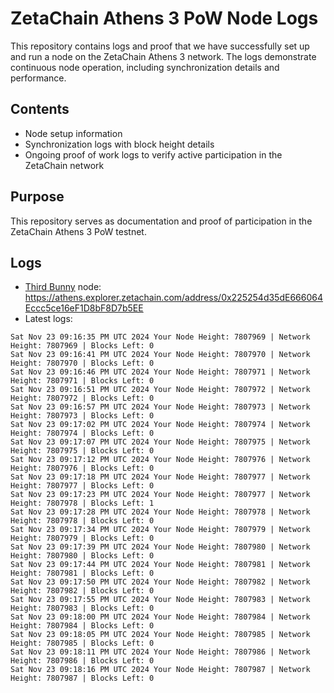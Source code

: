 # ZetaChain Athens 3 PoW Node Logs
This repository contains logs and proof that we have successfully set up and run a node on the ZetaChain Athens 3 network. The logs demonstrate continuous node operation, including synchronization details and performance.

## Contents
- Node setup information
- Synchronization logs with block height details
- Ongoing proof of work logs to verify active participation in the ZetaChain network

## Purpose
This repository serves as documentation and proof of participation in the ZetaChain Athens 3 PoW testnet.

## Logs

- [Third Bunny](https://thirdbunny.xyz/) node: https://athens.explorer.zetachain.com/address/0x225254d35dE666064Eccc5ce16eF1D8bF8D7b5EE
- Latest logs:
```
Sat Nov 23 09:16:35 PM UTC 2024 Your Node Height: 7807969 | Network Height: 7807969 | Blocks Left: 0
Sat Nov 23 09:16:41 PM UTC 2024 Your Node Height: 7807970 | Network Height: 7807970 | Blocks Left: 0
Sat Nov 23 09:16:46 PM UTC 2024 Your Node Height: 7807971 | Network Height: 7807971 | Blocks Left: 0
Sat Nov 23 09:16:51 PM UTC 2024 Your Node Height: 7807972 | Network Height: 7807972 | Blocks Left: 0
Sat Nov 23 09:16:57 PM UTC 2024 Your Node Height: 7807973 | Network Height: 7807973 | Blocks Left: 0
Sat Nov 23 09:17:02 PM UTC 2024 Your Node Height: 7807974 | Network Height: 7807974 | Blocks Left: 0
Sat Nov 23 09:17:07 PM UTC 2024 Your Node Height: 7807975 | Network Height: 7807975 | Blocks Left: 0
Sat Nov 23 09:17:12 PM UTC 2024 Your Node Height: 7807976 | Network Height: 7807976 | Blocks Left: 0
Sat Nov 23 09:17:18 PM UTC 2024 Your Node Height: 7807977 | Network Height: 7807977 | Blocks Left: 0
Sat Nov 23 09:17:23 PM UTC 2024 Your Node Height: 7807977 | Network Height: 7807978 | Blocks Left: 1
Sat Nov 23 09:17:28 PM UTC 2024 Your Node Height: 7807978 | Network Height: 7807978 | Blocks Left: 0
Sat Nov 23 09:17:34 PM UTC 2024 Your Node Height: 7807979 | Network Height: 7807979 | Blocks Left: 0
Sat Nov 23 09:17:39 PM UTC 2024 Your Node Height: 7807980 | Network Height: 7807980 | Blocks Left: 0
Sat Nov 23 09:17:44 PM UTC 2024 Your Node Height: 7807981 | Network Height: 7807981 | Blocks Left: 0
Sat Nov 23 09:17:50 PM UTC 2024 Your Node Height: 7807982 | Network Height: 7807982 | Blocks Left: 0
Sat Nov 23 09:17:55 PM UTC 2024 Your Node Height: 7807983 | Network Height: 7807983 | Blocks Left: 0
Sat Nov 23 09:18:00 PM UTC 2024 Your Node Height: 7807984 | Network Height: 7807984 | Blocks Left: 0
Sat Nov 23 09:18:05 PM UTC 2024 Your Node Height: 7807985 | Network Height: 7807985 | Blocks Left: 0
Sat Nov 23 09:18:11 PM UTC 2024 Your Node Height: 7807986 | Network Height: 7807986 | Blocks Left: 0
Sat Nov 23 09:18:16 PM UTC 2024 Your Node Height: 7807987 | Network Height: 7807987 | Blocks Left: 0
```
